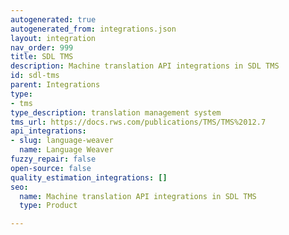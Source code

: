 ```yaml
---
autogenerated: true
autogenerated_from: integrations.json
layout: integration
nav_order: 999
title: SDL TMS
description: Machine translation API integrations in SDL TMS
id: sdl-tms
parent: Integrations
type:
- tms
type_description: translation management system
tms_url: https://docs.rws.com/publications/TMS/TMS%2012.7
api_integrations:
- slug: language-weaver
  name: Language Weaver
fuzzy_repair: false
open-source: false
quality_estimation_integrations: []
seo:
  name: Machine translation API integrations in SDL TMS
  type: Product

---
```



